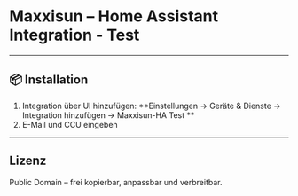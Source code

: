 # Maxxisun – Home Assistant Integration - Test

---

## 📦 Installation
1. Integration über UI hinzufügen: **Einstellungen → Geräte & Dienste → Integration hinzufügen → Maxxisun-HA Test **
2. E-Mail und CCU eingeben

---

## Lizenz

Public Domain – frei kopierbar, anpassbar und verbreitbar.
